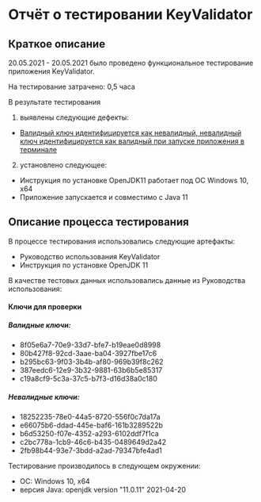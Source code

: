 # Отчёт о тестировании KeyValidator #

## Краткое описание ##

20.05.2021 - 20.05.2021 было проведено функциональное тестирование приложения KeyValidator.

На тестирование затрачено: 0,5 часа

В результате тестирования 
1. выявлены следующие дефекты:
* [Валидный ключ идентифицируется как невалидный, невалидный ключ идентифицируется как валидный при запуске приложения в терминале](https://github.com/FingRinger/Zadacha2-KeyValidator/issues/1#issue-896626001)

2. установлено следующее:
* Инструкция по установке OpenJDK11 работает под ОС Windows 10, x64
* Приложение запускается и совместимо с Java 11

## Описание процесса тестирования ## 

В процессе тестирования использовались следующие артефакты:

* Руководство использования KeyValidator
* Инструкция по установке OpenJDK 11

В качестве тестовых данных использовались данные из Руководства использования:

#### Ключи для проверки ####

##### Валидные ключи: #####

* 8f05e6a7-70e9-33d7-bfe7-b19eae0d8998
* 80b427f8-92cd-3aae-ba04-3927fbe17c6
* b295bc63-9f03-3b4b-af80-969b39f8c262
* 387eedc6-12e9-3b32-9881-63b6b5e85317
* c19a8cf9-5c3a-37c5-b7f3-d16d38a0c180

##### Невалидные ключи: #####
* 18252235-78e0-44a5-8720-556f0c7da17a
* e66075b6-ddad-445e-baf6-161b3289522b
* b6d53250-f07e-4352-a293-6102ddf7f1ca
* c2bc778a-1cb9-46c6-b435-0489649d2a42
* 2fb98b44-93e7-3bdd-a2ad-79347bfe4ad1


Тестирование производилось в следующем окружении:

* ОС: Windows 10, x64
* версия Java: openjdk version "11.0.11" 2021-04-20 
